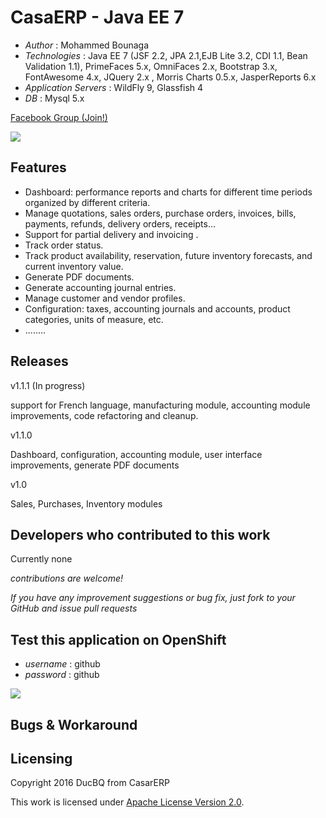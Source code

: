 # CasaERP - Java EE 7

* *Author* : Mohammed Bounaga
* *Technologies* : Java EE 7 (JSF 2.2, JPA 2.1,EJB Lite 3.2, CDI 1.1, Bean Validation 1.1), PrimeFaces 5.x, OmniFaces 2.x, Bootstrap 3.x, FontAwesome 4.x, JQuery 2.x , Morris Charts 0.5.x, JasperReports 6.x
* *Application Servers* : WildFly 9, Glassfish 4
* *DB* : Mysql 5.x

[Facebook Group (Join!)](https://www.facebook.com/groups/1545570112415771)

<img src="https://s32.postimg.org/vv433fc2t/Dashboard.png"/>

## Features

* Dashboard: performance reports and charts for different time periods organized by different criteria.
* Manage quotations, sales orders, purchase orders, invoices, bills, payments, refunds, delivery orders, receipts...
* Support for partial delivery and invoicing .
* Track order status.
* Track product availability, reservation, future inventory forecasts, and current inventory value.
* Generate PDF documents.
* Generate accounting journal entries.
* Manage customer and vendor profiles.
* Configuration: taxes, accounting journals and accounts, product categories, units of measure, etc.
* ........


## Releases


v1.1.1 (In progress)

support for French language, manufacturing module, accounting module improvements, code refactoring and cleanup.

v1.1.0

Dashboard, configuration, accounting module, user interface improvements, generate PDF documents

v1.0

Sales, Purchases,  Inventory modules


## Developers who contributed to this work

Currently none

*contributions are welcome!* 

*If you have any improvement suggestions or bug fix, just fork to your GitHub and issue pull requests*


## Test this application on OpenShift 
* *username* : github  
* *password* : github

<a href="http://vedp.rhcloud.com/"><img src="https://allclouds.net/wp-content/uploads/2015/08/OpenShift-Logo-e1440595191561.png"/></a>

## Bugs & Workaround


## Licensing

Copyright 2016 DucBQ from CasarERP

This work is licensed under <a rel="license" href="http://www.apache.org/licenses/LICENSE-2.0">Apache License Version 2.0</a>.


